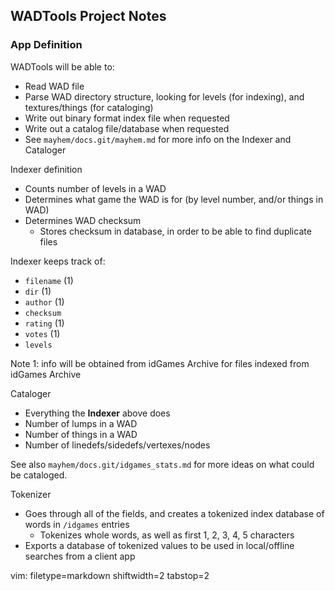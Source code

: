 ## WADTools Project Notes ##

### App Definition ###
WADTools will be able to:
- Read WAD file
- Parse WAD directory structure, looking for levels (for indexing), and
  textures/things (for cataloging)
- Write out binary format index file when requested
- Write out a catalog file/database when requested
- See `mayhem/docs.git/mayhem.md` for more info on the Indexer and Cataloger

Indexer definition
- Counts number of levels in a WAD
- Determines what game the WAD is for (by level number, and/or things in WAD)
- Determines WAD checksum
  - Stores checksum in database, in order to be able to find duplicate files

Indexer keeps track of:
- `filename` (1)
- `dir` (1)
- `author` (1)
- `checksum`
- `rating` (1)
- `votes` (1)
- `levels`

Note 1: info will be obtained from idGames Archive for files indexed from
idGames Archive

Cataloger
- Everything the **Indexer** above does
- Number of lumps in a WAD
- Number of things in a WAD
- Number of linedefs/sidedefs/vertexes/nodes

See also `mayhem/docs.git/idgames_stats.md` for more ideas on what could be
cataloged.

Tokenizer
- Goes through all of the fields, and creates a tokenized index database of
  words in `/idgames` entries
  - Tokenizes whole words, as well as first 1, 2, 3, 4, 5 characters
- Exports a database of tokenized values to be used in local/offline searches
  from a client app

vim: filetype=markdown shiftwidth=2 tabstop=2
